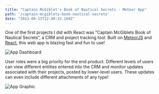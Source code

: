 ```yaml
---
title: "Captain McGiblet's Book of Nautical Secrets - Meteor App"
path: '/captain-mcgiblets-book-nautical-secrets'
date: "2013-09-13T22:40:32.169Z"
---
```


One of the first projects I did with React was “Captain McGiblets Book of Nautical Secrets“, a CRM and project tracking tool. Built on <a href="https://www.meteor.com/" target="_blank">MeteorJS</a> and <a href="https://facebook.github.io/react/" target="_blank">React</a>, this web app is blazing fast and fun to use!

<img src="../../assets/post-assets/captain-m-dash-1.jpg" alt="App Dashboard" />

User roles were a big priority for the end product. Different levels of users can view different entities entered into the CRM and monitor updates associated with their projects, posted by lower-level users. These updates can even include different attachments of any type!

<img src="../../assets/post-assets/captain-m-graphic.jpg" alt="App Graphic" />
